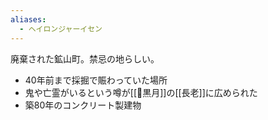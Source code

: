```yaml
---
aliases:
  - ヘイロンジャーイセン
---
```


廃棄された鉱山町。禁忌の地らしい。

- 40年前まで採掘で賑わっていた場所
- 鬼や亡霊がいるという噂が[[🏢黒月]]の[[長老]]に広められた
- 築80年のコンクリート製建物